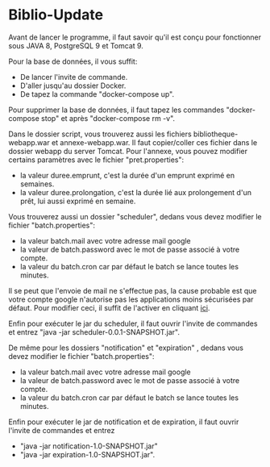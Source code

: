 # Biblio-Update

Avant de lancer le programme, il faut savoir qu'il est conçu pour fonctionner sous JAVA 8, PostgreSQL 9 et Tomcat 9.


Pour la base de données, il vous suffit:
* De lancer l'invite de commande.
* D'aller jusqu'au dossier Docker.
* De tapez la commande "docker-compose up".

Pour supprimer la base de données, il faut tapez les commandes "docker-compose stop" et après "docker-compose rm -v".

Dans le dossier script, vous trouverez aussi les fichiers bibliotheque-webapp.war et annexe-webapp.war. Il faut copier/coller ces fichier dans le dossier webapp du server Tomcat.
Pour l'annexe, vous pouvez modifier certains paramètres avec le fichier "pret.properties":
* la valeur  duree.emprunt, c'est la durée d'un emprunt exprimé en semaines.
* la valeur duree.prolongation, c'est la durée lié aux prolongement d'un prêt, lui aussi exprimé en semaine.

Vous trouverez aussi un dossier "scheduler", dedans vous devez modifier le fichier "batch.properties": 
* la valeur batch.mail avec votre adresse mail google  
* la valeur de batch.password avec le mot de passe associé à votre compte. 
* la valeur du batch.cron car par défaut le batch se lance toutes les minutes.

Il se peut que l'envoie de mail ne s'effectue pas, la cause probable est que votre compte google n'autorise pas les applications moins sécurisées par défaut. Pour modifier ceci, il suffit de l'activer en cliquant [ici](https://myaccount.google.com/lesssecureapps).

Enfin pour exécuter le jar du scheduler, il faut ouvrir l'invite de commandes et entrez 
"java -jar scheduler-0.0.1-SNAPSHOT.jar".

De même pour les dossiers "notification" et "expiration" , dedans vous devez modifier le fichier "batch.properties": 
* la valeur batch.mail avec votre adresse mail google  
* la valeur de batch.password avec le mot de passe associé à votre compte. 
* la valeur du batch.cron car par défaut le batch se lance toutes les minutes.

Enfin pour exécuter le jar de notification et de expiration, il faut ouvrir l'invite de commandes et entrez 
- "java -jar notification-1.0-SNAPSHOT.jar"  
- "java -jar expiration-1.0-SNAPSHOT.jar".